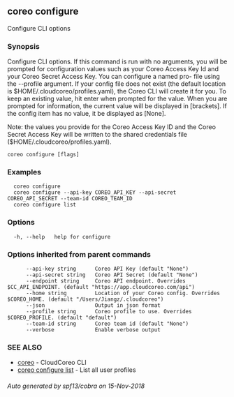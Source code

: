 ## coreo configure

Configure CLI options

### Synopsis

Configure  CLI  options. If this command is run with no arguments,
you will be prompted for configuration values such as your  Coreo  Access
Key  Id  and your  Coreo  Secret  Access  Key.  You can configure a named pro-
file using the --profile argument.  If your config file does not  exist
(the default location is $HOME/.cloudcoreo/profiles.yaml), the Coreo CLI
will create it for you.  To keep an existing value, hit enter when prompted
for the value. When  you  are prompted for information, the current value
will be displayed in [brackets].  If the config item has no value,
it be displayed as  [None].

Note:  the  values  you  provide  for the Coreo Access Key ID and the Coreo
Secret Access Key will  be  written  to  the  shared  credentials  file
($HOME/.cloudcoreo/profiles.yaml).



```
coreo configure [flags]
```

### Examples

```
  coreo configure
  coreo configure --api-key COREO_API_KEY --api-secret COREO_API_SECRET --team-id COREO_TEAM_ID
  coreo configure list
```

### Options

```
  -h, --help   help for configure
```

### Options inherited from parent commands

```
      --api-key string      Coreo API Key (default "None")
      --api-secret string   Coreo API Secret (default "None")
      --endpoint string     Coreo API endpoint. Overrides $CC_API_ENDPOINT. (default "https://app.cloudcoreo.com/api")
      --home string         Location of your Coreo config. Overrides $COREO_HOME. (default "/Users/Jiangz/.cloudcoreo")
      --json                Output in json format
      --profile string      Coreo profile to use. Overrides $COREO_PROFILE. (default "default")
      --team-id string      Coreo team id (default "None")
      --verbose             Enable verbose output
```

### SEE ALSO

* [coreo](coreo.md)	 - CloudCoreo CLI
* [coreo configure list](coreo_configure_list.md)	 - List all user profiles

###### Auto generated by spf13/cobra on 15-Nov-2018
